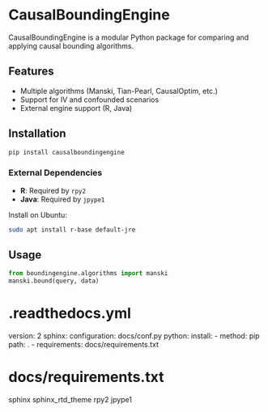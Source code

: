 # CausalBoundingEngine

CausalBoundingEngine is a modular Python package for comparing and applying causal bounding algorithms.

## Features
- Multiple algorithms (Manski, Tian-Pearl, CausalOptim, etc.)
- Support for IV and confounded scenarios
- External engine support (R, Java)

## Installation
```bash
pip install causalboundingengine
```

### External Dependencies
- **R**: Required by `rpy2`
- **Java**: Required by `jpype1`

Install on Ubuntu:
```bash
sudo apt install r-base default-jre
```

## Usage
```python
from boundingengine.algorithms import manski
manski.bound(query, data)
```

# .readthedocs.yml
version: 2
sphinx:
  configuration: docs/conf.py
python:
  install:
    - method: pip
      path: .
    - requirements: docs/requirements.txt

# docs/requirements.txt
sphinx
sphinx_rtd_theme
rpy2
jpype1
